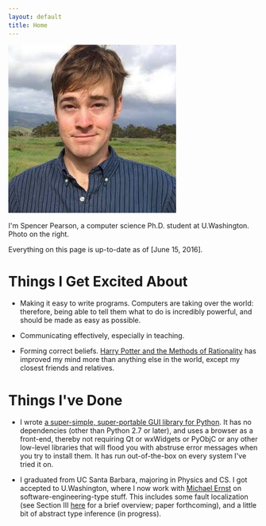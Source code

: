 ```yaml
---
layout: default
title: Home
---
```


<img id="profile-picture" src="/resources/img/profile-picture.jpg" />

I'm Spencer Pearson, a computer science Ph.D. student at U.Washington. Photo on the right.

Everything on this page is up-to-date as of [June 15, 2016].

<div style="clear:both"></div>

Things I Get Excited About
==========================

- Making it easy to write programs. Computers are taking over the world: therefore, being able to tell them what to do is incredibly powerful, and should be made as easy as possible.

- Communicating effectively, especially in teaching.

- Forming correct beliefs. [Harry Potter and the Methods of Rationality][hpmor] has improved my mind more than anything else in the world, except my closest friends and relatives.

[hpmor]: http://hpmor.com/chapter/1


Things I've Done
================

- I wrote <a href="https://github.com/speezepearson/browsergui">a super-simple, super-portable GUI library for Python</a>. It has no dependencies (other than Python 2.7 or later), and uses a browser as a front-end, thereby not requiring Qt or wxWidgets or PyObjC or any other low-level libraries that will flood you with abstruse error messages when you try to install them. It has run out-of-the-box on every system I've tried it on.

- I graduated from UC Santa Barbara, majoring in Physics and CS. I got accepted to U.Washington, where I now work with [Michael Ernst][mernst] on software-engineering-type stuff. This includes some fault localization (see Section III [here](/compsci/research/2016/03/20/automated-debugging.html) for a brief overview; paper forthcoming), and a little bit of abstract type inference (in progress).

[mernst]: (https://homes.cs.washington.edu/~mernst/).
[github]: https://github.com/speezepearson
